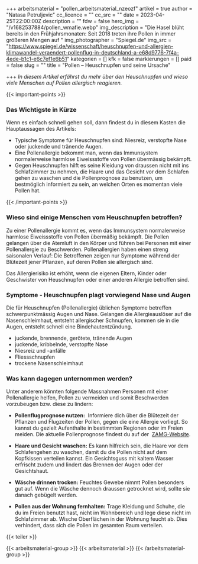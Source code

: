 +++
arbeitsmaterial = "pollen_arbeitsmaterial_nzeozf"
artikel = true
author = "Natasa Petruljevic"
cc_licence = ""
cc_src = ""
date = 2023-04-25T22:00:00Z
description = ""
fdw = false
hero_img = "/v1682537884/pollen_wmafie.webp"
img_description = "Die Hasel blüht bereits in den Frühjahrsmonaten: Seit 2018 treten ihre Pollen in immer größeren Mengen auf "
img_photographer = "Spiegel.de"
img_src = "https://www.spiegel.de/wissenschaft/heuschnupfen-und-allergien-klimawandel-veraendert-pollenflug-in-deutschland-a-e68d9776-7f4a-4ede-b1c1-e6c7ef1e6b51"
kategorien = []
kfk = false
markierungen = []
paid = false
slug = ""
title = "Pollen – Heuschnupfen und seine Ursache"

+++
_In diesem Artikel erfährst du mehr über den Heuschnupfen und wieso viele Menschen auf Pollen allergisch reagieren._

{{< important-points >}} <h3>Das Wichtigste in Kürze</h3>

<p>Wenn es einfach schnell gehen soll, dann findest du in diesem Kasten die Hauptaussagen des Artikels:</p>

<ul>

<li>Typische Symptome für Heuschnupfen sind: Niesreiz, verstopfte Nase oder juckende und tränende Augen.</li>

<li>Eine Pollenallergie bekommt man, wenn das Immunsystem normalerweise harmlose Eiweissstoffe von Pollen übermässig bekämpft.</li>

<li>Gegen Heuschnupfen hilft es seine Kleidung von draussen nicht mit ins Schlafzimmer zu nehmen, die Haare und das Gesicht vor dem Schlafen gehen zu waschen und die Pollenprognose zu benutzen, um bestmöglich informiert zu sein, an welchen Orten es momentan viele Pollen hat.</li>

</ul> {{< /important-points >}}

### Wieso sind einige Menschen vom Heuschnupfen betroffen?

Zu einer Pollenallergie kommt es, wenn das Immunsystem normalerweise harmlose Eiweissstoffe von Pollen übermäßig bekämpft. Die Pollen gelangen über die Atemluft in den Körper und führen bei Personen mit einer Pollenallergie zu Beschwerden.
Pollenallergien haben einen streng saisonalen Verlauf: Die Betroffenen zeigen nur Symptome während der Blütezeit jener Pflanzen, auf deren Pollen sie allergisch sind.

Das Allergierisiko ist erhöht, wenn die eigenen Eltern, Kinder oder Geschwister von Heuschnupfen oder einer anderen Allergie betroffen sind.

### Symptome - Heuschnupfen plagt vorwiegend Nase und Augen

Die für Heuschnupfen (Pollenallergie) üblichen Symptome betreffen schwerpunktmässig Augen und Nase. Gelangen die Allergieauslöser auf die Nasenschleimhaut, entsteht allergischer Schnupfen, kommen sie in die Augen, entsteht schnell eine Bindehautentzündung.

* juckende, brennende, gerötete, tränende Augen
* juckende, kribbelnde, verstopfte Nase
* Niesreiz und -anfälle
* Fliessschnupfen
* trockene Nasenschleimhaut

### Was kann dagegen unternommen werden?

Unter anderem könnten folgende Massnahmen Personen mit einer Pollenallergie helfen, Pollen zu vermeiden und somit Beschwerden vorzubeugen bzw. diese zu lindern:

* **Pollenflugprognose nutzen:** 
Informiere dich über die Blütezeit der Pflanzen und Flugzeiten der Pollen, gegen die eine Allergie vorliegt. So kannst du gezielt Aufenthalte in bestimmten Regionen oder im Freien meiden. Die aktuelle Pollenprognose findest du auf der  [ZAMG-Website](https://www.zamg.ac.at/cms/de/wetter/produkte-und-services/gesundheitswetter/pollenvorhersage).

* **Haare und Gesicht waschen:**
Es kann hilfreich sein, die Haare vor dem Schlafengehen zu waschen, damit du die Pollen nicht auf dem Kopfkissen verteilen kannst. Ein Gesichtsguss mit kaltem Wasser erfrischt zudem und lindert das Brennen der Augen oder der Gesichtshaut.
* **Wäsche drinnen trocken:**
Feuchtes Gewebe nimmt Pollen besonders gut auf. Wenn die Wäsche dennoch draussen getrocknet wird, sollte sie danach gebügelt werden.
* **Pollen aus der Wohnung fernhalten:**
Trage Kleidung und Schuhe, die du im Freien benutzt hast, nicht im Wohnbereich und lege diese nicht im Schlafzimmer ab. Wische Oberflächen in der Wohnung feucht ab. Dies verhindert, dass sich die Pollen im gesamten Raum verteilen.

{{< teiler >}}

{{< arbeitsmaterial-group >}}
{{< arbeitsmaterial >}}
{{< /arbeitsmaterial-group >}}
